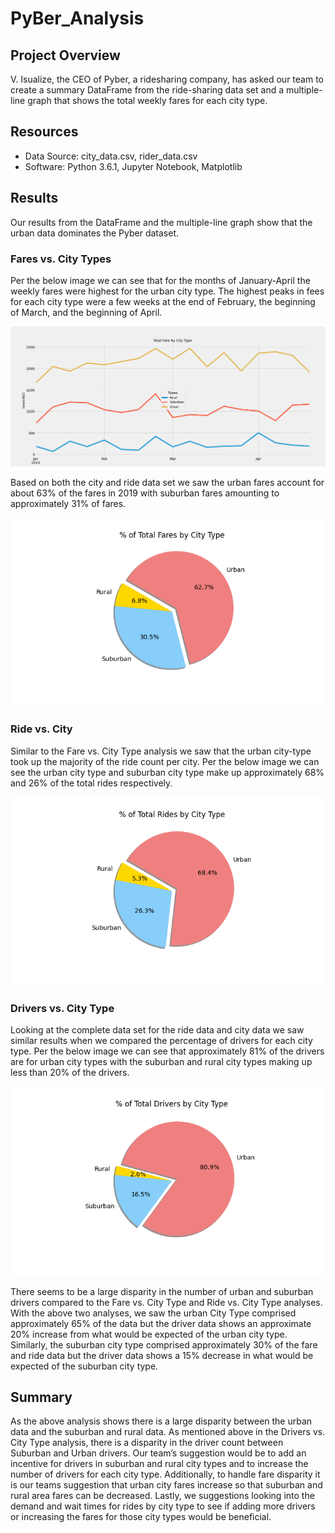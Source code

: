 # PyBer_Analysis
## Project Overview
V. Isualize, the CEO of Pyber, a ridesharing company, has asked our team to create a summary DataFrame from the ride-sharing data set and a multiple-line graph that shows the total weekly fares for each city type. 
## Resources
- Data Source: city_data.csv, rider_data.csv
- Software: Python 3.6.1, Jupyter Notebook, Matplotlib
## Results 
Our results from the DataFrame and the multiple-line graph show that the urban data dominates the Pyber dataset. 
### Fares vs. City Types
Per the below image we can see that for the months of January-April the weekly fares were highest for the urban city type. The highest peaks in fees for each city type were a few weeks at the end of February, the beginning of March, and the beginning of April.

![ PyBer_fare_summary.png]( https://github.com/lmacera/PyBer_Analysis/blob/main/Resources/PyBer_fare_summary.png )

Based on both the city and ride data set we saw the urban fares account for about 63% of the fares in 2019 with suburban fares amounting to approximately 31% of fares.

![ Fig5.png]( https://github.com/lmacera/PyBer_Analysis/blob/main/Resources/Fig5.png )

### Ride vs. City
Similar to the Fare vs. City Type analysis we saw that the urban city-type took up the majority of the ride count per city. Per the below image we can see the urban city type and suburban city type make up approximately 68% and 26% of the total rides respectively.

![ Fig6.png]( https://github.com/lmacera/PyBer_Analysis/blob/main/Resources/Fig6.png )

### Drivers vs. City Type
Looking at the complete data set for the ride data and city data we saw similar results when we compared the percentage of drivers for each city type. Per the below image we can see that approximately 81% of the drivers are for urban city types with the suburban and rural city types making up less than 20% of the drivers. 

![ Fig7.png]( https://github.com/lmacera/PyBer_Analysis/blob/main/Resources/Fig7.png )

There seems to be a large disparity in the number of urban and suburban drivers compared to the Fare vs. City Type and Ride vs. City Type analyses. With the above two analyses, we saw the urban City Type comprised approximately 65% of the data but the driver data shows an approximate 20% increase from what would be expected of the urban city type. Similarly, the suburban city type comprised approximately 30% of the fare and ride data but the driver data shows a 15% decrease in what would be expected of the suburban city type.

## Summary
As the above analysis shows there is a large disparity between the urban data and the suburban and rural data. As mentioned above in the Drivers vs. City Type analysis, there is a disparity in the driver count between Suburban and Urban drivers. Our team’s suggestion would be to add an incentive for drivers in suburban and rural city types and to increase the number of drivers for each city type. Additionally, to handle fare disparity it is our teams suggestion that urban city fares increase so that suburban and rural area fares can be decreased. Lastly, we suggestions looking into the demand and wait times for rides by city type to see if adding more drivers or increasing the fares for those city types would be beneficial.
